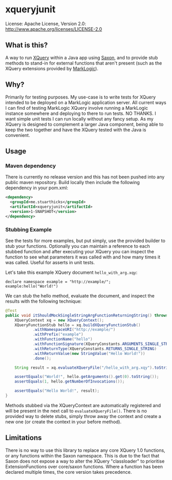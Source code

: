 xqueryjunit
============
License: Apache License, Version 2.0: http://www.apache.org/licenses/LICENSE-2.0

## What is this?

A way to run [XQuery](http://www.w3.org/XML/Query/) within a Java app using [Saxon](http://saxon.sourceforge.net/), and to provide stub methods to stand-in for external functions that aren't present (such as the XQuery extensions provided by [MarkLogic](http://www.marklogic.com/)).

## Why?

Primarily for testing purposes. My use-case is to write tests for XQuery intended to be deployed on a MarkLogic application server. All current ways I can find of testing MarkLogic XQuery involve running a MarkLogic instance somewhere and deploying to there to run tests. NO THANKS. I want simple unit tests I can run locally without any fancy setup. As my XQuery is designed to complement a larger Java component, being able to keep the two together and have the XQuery tested with the Java is convenient.

## Usage

### Maven dependency

There is currently no release version and this has not been pushed into any public maven repository. Build locally then include the following dependency in your pom.xml:

```xml
<dependency>
  <groupId>me.stuarthicks</groupId>
  <artifactId>xqueryjunit</artifactId>
  <version>1-SNAPSHOT</version>
</dependency>
```

### Stubbing Example

See the tests for more examples, but put simply, use the provided builder to stub your functions. Optionally you can maintain a reference to each stubbed function and after executing your XQuery you can inspect the function to see what parameters it was called with and how many times it was called. Useful for asserts in unit tests.

Let's take this example XQuery document `hello_with_arg.xqy`:
```xquery
declare namespace example = "http://example/";
example:hello("World!")
```

We can stub the hello method, evaluate the document, and inspect the results with the following technique:
```java
@Test
public void itShouldMockSingleStringArgFunctionReturningString() throws XQueryException {
    XQueryContext xq = new XQueryContext();
    XQueryFunctionStub hello = xq.buildXQueryFunctionStub()
            .withNamespaceURI("http://example/")
            .withPrefix("example")
            .withFunctionName("hello")
            .withFunctionSignature(XQueryConstants.ARGUMENTS_SINGLE_STRING)
            .withReturnType(XQueryConstants.RETURNS_SINGLE_STRING)
            .withReturnValue(new StringValue("Hello World!"))
            .done();

    String result = xq.evaluateXQueryFile("/hello_with_arg.xqy").toString();

    assertEquals("World!", hello.getArguments().get(0).toString());
    assertEquals(1, hello.getNumberOfInvocations());

    assertEquals("Hello World!", result);
}
```

Methods stubbed via the XQueryContext are automatically registered and will be present in the next call to `evaluateXQueryFile()`. There is no provided way to delete stubs, simply throw away the context and create a new one (or create the context in your before method).

## Limitations

There is no way to use this library to replace any core XQuery 1.0 functions, or any functions within the Saxon namespace. This is due to the fact that Saxon does not expose a way to alter the XQuery "classloader" to prioritise ExtensionFunctions over core/saxon functions. Where a function has been declared multiple times, the core version takes precedence.
